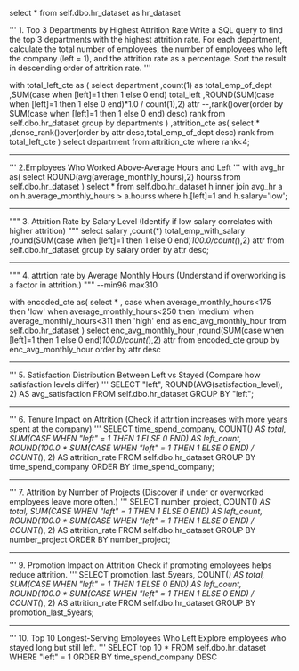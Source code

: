 select * from self.dbo.hr_dataset as hr_dataset

'''
	1. Top 3 Departments by Highest Attrition Rate
	Write a SQL query to find the top 3 departments with the highest attrition rate. 
	For each department, calculate the total number of employees, the number of employees
	who left the company (left = 1), and the attrition rate as a percentage. Sort the result
	in descending order of attrition rate.
'''

with total_left_cte as (
	select department
	,count(1) as total_emp_of_dept
	,SUM(case when [left]=1 then 1 else 0 end) total_left
	,ROUND(SUM(case when [left]=1 then 1 else 0 end)*1.0 / count(1),2) attr
	--,rank()over(order by SUM(case when [left]=1 then 1 else 0 end) desc) rank
	from self.dbo.hr_dataset
	group by departments
)
,attrition_cte as(
	select *
	,dense_rank()over(order by attr desc,total_emp_of_dept desc) rank
	from total_left_cte
)
select department
from attrition_cte
where rank<4;

----------------------------------------------------------------------------
'''
	2.Employees Who Worked Above-Average Hours and Left
'''
with avg_hr as(
	select ROUND(avg(average_monthly_hours),2) hourss
	from self.dbo.hr_dataset
)
select *
from self.dbo.hr_dataset h
inner join avg_hr a on h.average_monthly_hours > a.hourss
where h.[left]=1 and h.salary='low';


----------------------------------------------------------------------------
"""
	3. Attrition  Rate by Salary Level
		(Identify if low salary correlates with higher attrition)
"""
select salary
,count(*) total_emp_with_salary
,round(SUM(case when [left]=1 then 1 else 0 end)*100.0/count(*),2) attr
from self.dbo.hr_dataset
group by salary
order by attr desc;

----------------------------------------------------------------------------
"""
	4. attrtion rate by Average Monthly Hours
	   (Understand if overworking is a factor in attrition.)
"""
--min96  max310

with encoded_cte as(
	select *
	, case 
		when average_monthly_hours<175 then 'low'
		when average_monthly_hours<250 then 'medium'
		when average_monthly_hours<311 then 'high' end as enc_avg_monthly_hour
	from self.dbo.hr_dataset
)
select enc_avg_monthly_hour
,round(SUM(case when [left]=1 then 1 else 0 end)*100.0/count(*),2) attr
from encoded_cte
group by enc_avg_monthly_hour
order by attr desc



------------------------------------------------------------
'''
	5. Satisfaction Distribution Between Left vs Stayed
		(Compare how satisfaction levels differ)
'''
SELECT 
  "left",
  ROUND(AVG(satisfaction_level), 2) AS avg_satisfaction
FROM self.dbo.hr_dataset
GROUP BY "left";

-------------------------------------------------------------------------------
'''
	6. Tenure Impact on Attrition
		(Check if attrition increases with more years spent at the company)
'''
SELECT 
  time_spend_company,
  COUNT(*) AS total,
  SUM(CASE WHEN "left" = 1 THEN 1 ELSE 0 END) AS left_count,
  ROUND(100.0 * SUM(CASE WHEN "left" = 1 THEN 1 ELSE 0 END) / COUNT(*), 2) AS attrition_rate
FROM self.dbo.hr_dataset
GROUP BY time_spend_company
ORDER BY time_spend_company;


-------------------------------------------------------------------------------
'''
	7. Attrition by Number of Projects
		(Discover if under or overworked employees leave more often.)
'''
SELECT 
  number_project,
  COUNT(*) AS total,
  SUM(CASE WHEN "left" = 1 THEN 1 ELSE 0 END) AS left_count,
  ROUND(100.0 * SUM(CASE WHEN "left" = 1 THEN 1 ELSE 0 END) / COUNT(*), 2) AS attrition_rate
FROM self.dbo.hr_dataset
GROUP BY number_project
ORDER BY number_project;

-------------------------------------------------------------------------------
'''
	9. Promotion Impact on Attrition
	Check if promoting employees helps reduce attrition.
'''
SELECT 
  promotion_last_5years,
  COUNT(*) AS total,
  SUM(CASE WHEN "left" = 1 THEN 1 ELSE 0 END) AS left_count,
  ROUND(100.0 * SUM(CASE WHEN "left" = 1 THEN 1 ELSE 0 END) / COUNT(*), 2) AS attrition_rate
FROM self.dbo.hr_dataset
GROUP BY promotion_last_5years;

-----------------------------------------------------------------------------
'''
	10. Top 10 Longest-Serving Employees Who Left
	Explore employees who stayed long but still left.
'''
SELECT top 10 *
FROM self.dbo.hr_dataset
WHERE "left" = 1
ORDER BY time_spend_company DESC
